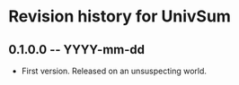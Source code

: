 # Revision history for UnivSum

## 0.1.0.0 -- YYYY-mm-dd

* First version. Released on an unsuspecting world.
